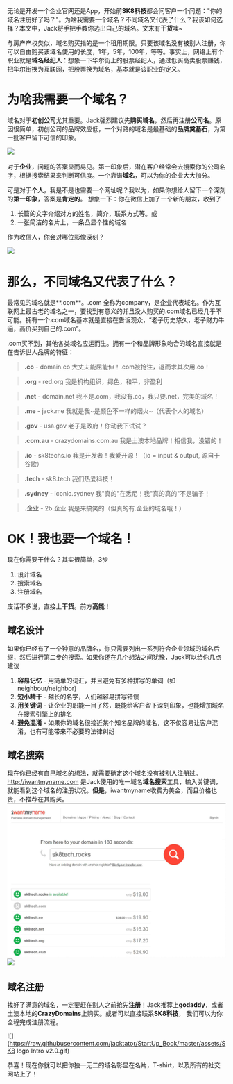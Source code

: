 无论是开发一个企业官网还是App，开始前**SK8科技**都会问客户一个问题："你的域名注册好了吗？"。为啥我需要一个域名？不同域名又代表了什么？我该如何选择？本文中，Jack将手把手教你选出自己的域名。文末有**干货**噢~

与房产产权类似，域名购买指的是一个租用期限。只要该域名没有被别人注册，你可以自由购买该域名使用的长度，1年，5年，100年，等等。事实上，网络上有个职业就是**域名经纪人**：想象一下华尔街上的股票经纪人，通过低买高卖股票赚钱，把华尔街换为互联网，把股票换为域名，基本就是该职业的定义。

# 为啥我需要一个域名？

域名对于**初创公司**尤其重要。Jack强烈建议先**购买域名**，然后再注册**公司名**。原因很简单，初创公司的品牌效应低，一个对路的域名是最基础的**品牌奠基石**，为第一批客户留下可信的印象。

![](https://raw.githubusercontent.com/jacktator/StartUp_Book/master/assets/domain1.png)

对于**企业**，问题的答案显而易见。第一印象后，潜在客户经常会去搜索你的公司名字，根据搜索结果来判断可信度。一个靠谱**域名**，可以为你的企业大大加分。

可是对于**个人**，我是不是也需要一个网址呢？我以为，如果你想给人留下一个深刻的**第一印象**，答案是**肯定的**。
想象一下：你在微信上加了一个新的朋友，收到了

1. 长篇的文字介绍对方的姓名，简介，联系方式等。或
2. 一张简洁的名片上，一条凸显个性的域名

作为收信人，你会对哪位影像深刻？

![](https://raw.githubusercontent.com/jacktator/StartUp_Book/master/assets/domain6.png)

# 那么，不同域名又代表了什么？

最常见的域名就是**.com**。.com 全称为company，是企业代表域名。作为互联网上最古老的域名之一，要找到有意义的并且没人购买的.com域名已经几乎不可能。拥有一个.com域名基本就是直接在告诉观众，“老子历史悠久，老子财力牛逼，高价买到自己的.com”。

.com买不到，其他各类域名应运而生。拥有一个和品牌形象吻合的域名直接就是在告诉世人品牌的特征：

> **.co** - domain.co
> 大丈夫能屈能伸！.com被抢注，退而求其次用.co！

> **.org** - red.org
> 我是机构组织，绿色，和平，非盈利

> **.net** - domain.net
> 我不是.com，我没有.co，我只要.net，完美的域名！

> **.me** - jack.me
> 我就是我~是颜色不一样的烟火~（代表个人的域名）

> **.gov** - usa.gov
> 老子是政府！你动我下试试？

> **.com.au** - crazydomains.com.au
> 我是土澳本地品牌！相信我，没错的！

> **.io** - sk8techs.io
> 我是开发者！我爱开源！（io = input & output, 源自于谷歌）

> **.tech** - sk8.tech
> 我们热爱科技！

> **.sydney** - iconic.sydney
> 我"真的"在悉尼！我"真的真的"不是骗子！

> **.企业** - 2b.企业
> 我是来搞笑的（但真的有.企业的域名哦！）

# OK！我也要一个域名！

现在你需要干什么？其实很简单，3步

1. 设计域名
1. 搜索域名
1. 注册域名

废话不多说，直接上**干货**。前方**高能**！

## 域名设计

如果你已经有了一个钟意的品牌名，你只需要列出一系列符合企业领域的域名后缀，然后进行第二步的搜索。如果你还在几个想法之间犹豫，Jack可以给你几点建议

1. **容易记忆** - 用简单的词汇，并且避免有多种拼写的单词（如neighbour/neighbor)
1. **短小精干** - 越长的名字，人们越容易拼写错误
1. **用关键词** - 让企业的职能一目了然，既能给客户留下深刻印象，也能增加域名在搜索引擎上的排名
1. **避免混淆** - 如果你的域名很接近某个知名品牌的域名，这不仅容易让客户混淆，也有可能带来不必要的法律纠纷

## 域名搜索

现在你已经有自己域名的想法，就需要确定这个域名没有被别人注册过。http://iwantmyname.com 是Jack使用的唯一域名**域名搜索**工具，输入关键词，就能看到这个域名的注册状况。**但是**，iwantmyname收费为美金，而且价格也贵，不推荐在其购买。
![](/assets/domain7.jpeg)
![](https://raw.githubusercontent.com/jacktator/StartUp_Book/master/assets/domain7.jpeg)

## 域名注册

找好了满意的域名，一定要赶在别人之前抢先**注册**！Jack推荐上**godaddy**，或者土澳本地的**CrazyDomains**上购买。或者可以直接联系**SK8科技**， 我们可以为你全程完成注册流程。

![](https://raw.githubusercontent.com/jacktator/StartUp_Book/master/assets/SK8 logo Intro v2.0.gif)

恭喜！现在你就可以把你独一无二的域名彰显在名片，T-shirt，以及所有的社交网站上了！

